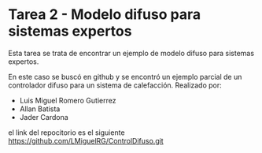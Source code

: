 # Tarea 2 - Modelo difuso para sistemas expertos
Esta tarea se trata de encontrar un ejemplo de modelo difuso para sistemas expertos.

En este caso se buscó en github y se encontró un ejemplo parcial de un controlador difuso para un sistema de calefacción. Realizado por:
- Luis Miguel Romero Gutierrez
- Allan Batista 
- Jader Cardona

el link del repocitorio es el siguiente 
https://github.com/LMiguelRG/ControlDifuso.git